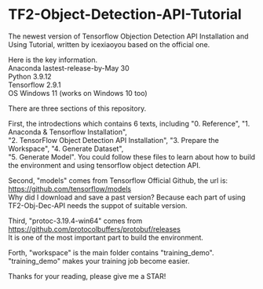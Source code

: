 # TF2-Object-Detection-API-Tutorial
The newest version of Tensorflow Objection Detection API Installation and Using Tutorial, written by icexiaoyou based on the official one.

Here is the key information.  
Anaconda      lastest-release-by-May 30  
Python        3.9.12  
Tensorflow    2.9.1  
OS            Windows 11 (works on Windows 10 too)

There are three sections of this repository.  

First, the introdections which contains 6 texts, including "0. Reference", "1. Anaconda & Tensorflow Installation",  
"2. TensorFlow Object Detection API Installation", "3. Prepare the Workspace", "4. Generate Dataset",  
"5. Generate Model".
You could follow these files to learn about how to build the environment and using tensorflow object detection API.

Second, "models" comes from Tensorflow Official Github, the url is: https://github.com/tensorflow/models  
Why did I download and save a past version? Because each part of using TF2-Obj-Dec-API needs the suppot of suitable version.

Third, "protoc-3.19.4-win64" comes from https://github.com/protocolbuffers/protobuf/releases  
It is one of the most important part to build the environment.

Forth, "workspace" is the main folder contains "training_demo". "training_demo" makes your training job become easier.

Thanks for your reading, please give me a STAR!
